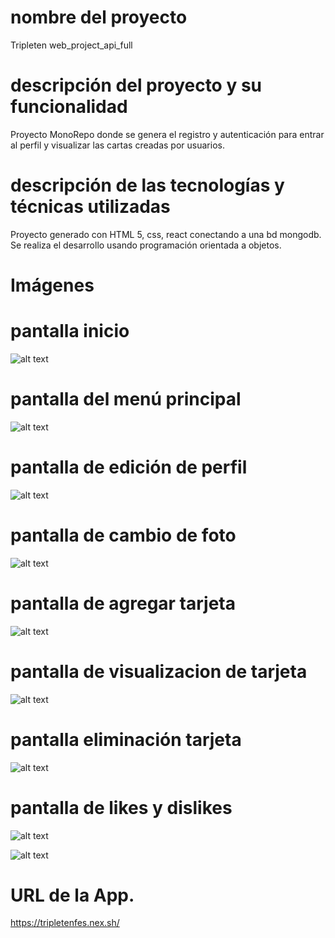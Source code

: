 # nombre del proyecto

Tripleten web_project_api_full

# descripción del proyecto y su funcionalidad

Proyecto MonoRepo donde se genera el registro y autenticación para entrar al perfil y
visualizar las cartas creadas por usuarios.

# descripción de las tecnologías y técnicas utilizadas

Proyecto generado con HTML 5, css, react conectando a una bd mongodb.
Se realiza el desarrollo usando programación orientada a objetos.

# Imágenes

# pantalla inicio

![alt text](image.png)

# pantalla del menú principal

![alt text](image-2.png)

# pantalla de edición de perfil

![alt text](image-3.png)

# pantalla de cambio de foto

![alt text](image-4.png)

# pantalla de agregar tarjeta

![alt text](image-5.png)

# pantalla de visualizacion de tarjeta

![alt text](image-6.png)

# pantalla eliminación tarjeta

![alt text](image-7.png)

# pantalla de likes y dislikes

![alt text](image-8.png)

![alt text](image-9.png)

# URL de la App.

https://tripletenfes.nex.sh/
